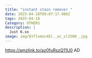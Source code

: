 ```yaml
---
title: "instant stain remover "
date: 2025-04-18T09:07:17.986Z
tags: 2025-04-18
Category: OTHERS
description: |
  Just 6.xx 
image: img/81flxmoc4bl._ac_sl1500_.jpg
---
```

https://amzlink.to/az0fuRszQ11U0
AD